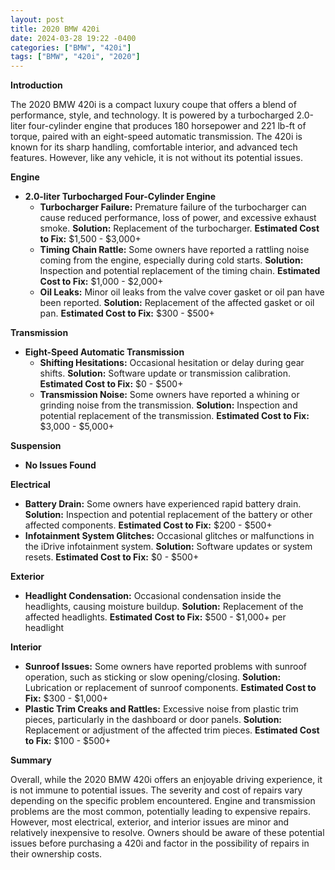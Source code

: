 ```yaml
---
layout: post
title: 2020 BMW 420i
date: 2024-03-28 19:22 -0400
categories: ["BMW", "420i"]
tags: ["BMW", "420i", "2020"]
---
```

**Introduction**

The 2020 BMW 420i is a compact luxury coupe that offers a blend of performance, style, and technology. It is powered by a turbocharged 2.0-liter four-cylinder engine that produces 180 horsepower and 221 lb-ft of torque, paired with an eight-speed automatic transmission. The 420i is known for its sharp handling, comfortable interior, and advanced tech features. However, like any vehicle, it is not without its potential issues.

**Engine**

* **2.0-liter Turbocharged Four-Cylinder Engine**
    * **Turbocharger Failure:** Premature failure of the turbocharger can cause reduced performance, loss of power, and excessive exhaust smoke. **Solution:** Replacement of the turbocharger. **Estimated Cost to Fix:** $1,500 - $3,000+
    * **Timing Chain Rattle:** Some owners have reported a rattling noise coming from the engine, especially during cold starts. **Solution:** Inspection and potential replacement of the timing chain. **Estimated Cost to Fix:** $1,000 - $2,000+
    * **Oil Leaks:** Minor oil leaks from the valve cover gasket or oil pan have been reported. **Solution:** Replacement of the affected gasket or oil pan. **Estimated Cost to Fix:** $300 - $500+

**Transmission**

* **Eight-Speed Automatic Transmission**
    * **Shifting Hesitations:** Occasional hesitation or delay during gear shifts. **Solution:** Software update or transmission calibration. **Estimated Cost to Fix:** $0 - $500+
    * **Transmission Noise:** Some owners have reported a whining or grinding noise from the transmission. **Solution:** Inspection and potential replacement of the transmission. **Estimated Cost to Fix:** $3,000 - $5,000+

**Suspension**

* **No Issues Found**

**Electrical**

* **Battery Drain:** Some owners have experienced rapid battery drain. **Solution:** Inspection and potential replacement of the battery or other affected components. **Estimated Cost to Fix:** $200 - $500+
* **Infotainment System Glitches:** Occasional glitches or malfunctions in the iDrive infotainment system. **Solution:** Software updates or system resets. **Estimated Cost to Fix:** $0 - $500+

**Exterior**

* **Headlight Condensation:** Occasional condensation inside the headlights, causing moisture buildup. **Solution:** Replacement of the affected headlights. **Estimated Cost to Fix:** $500 - $1,000+ per headlight

**Interior**

* **Sunroof Issues:** Some owners have reported problems with sunroof operation, such as sticking or slow opening/closing. **Solution:** Lubrication or replacement of sunroof components. **Estimated Cost to Fix:** $300 - $1,000+
* **Plastic Trim Creaks and Rattles:** Excessive noise from plastic trim pieces, particularly in the dashboard or door panels. **Solution:** Replacement or adjustment of the affected trim pieces. **Estimated Cost to Fix:** $100 - $500+

**Summary**

Overall, while the 2020 BMW 420i offers an enjoyable driving experience, it is not immune to potential issues. The severity and cost of repairs vary depending on the specific problem encountered. Engine and transmission problems are the most common, potentially leading to expensive repairs. However, most electrical, exterior, and interior issues are minor and relatively inexpensive to resolve. Owners should be aware of these potential issues before purchasing a 420i and factor in the possibility of repairs in their ownership costs.
